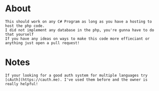 # About 
 
```This is a End-2-End Encrypted Auth System I made to prove a point.
This should work on any C# Program as long as you have a hosting to host the php code.
I did not implement any database in the php, you're gunna have to do that yourself
If you have any ideas on ways to make this code more effieciant or anything just open a pull request!
```

# Notes

```If your looking for a good auth system for multiple languages try [cAuth](https://cauth.me). I've used them before and the owner is really helpful!```
